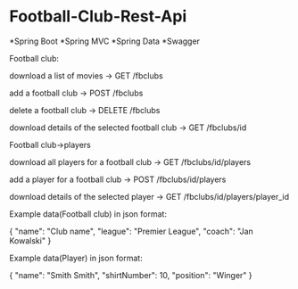 # Football-Club-Rest-Api

*Spring Boot *Spring MVC *Spring Data *Swagger

Football club:


download a list of movies -> GET /fbclubs

add a football club -> POST /fbclubs

delete a football club -> DELETE /fbclubs

download details of the selected football club -> GET /fbclubs/id


Football club->players


download all players for a football club -> GET /fbclubs/id/players

add a player for a football club -> POST /fbclubs/id/players

download details of the selected player -> GET /fbclubs/id/players/player_id

Example data(Football club) in json format: 

{
        "name": "Club name",
        "league": "Premier League",
        "coach": "Jan Kowalski"
}


Example data(Player) in json format: 

{
         "name": "Smith Smith",
         "shirtNumber": 10,
         "position": "Winger"
}
